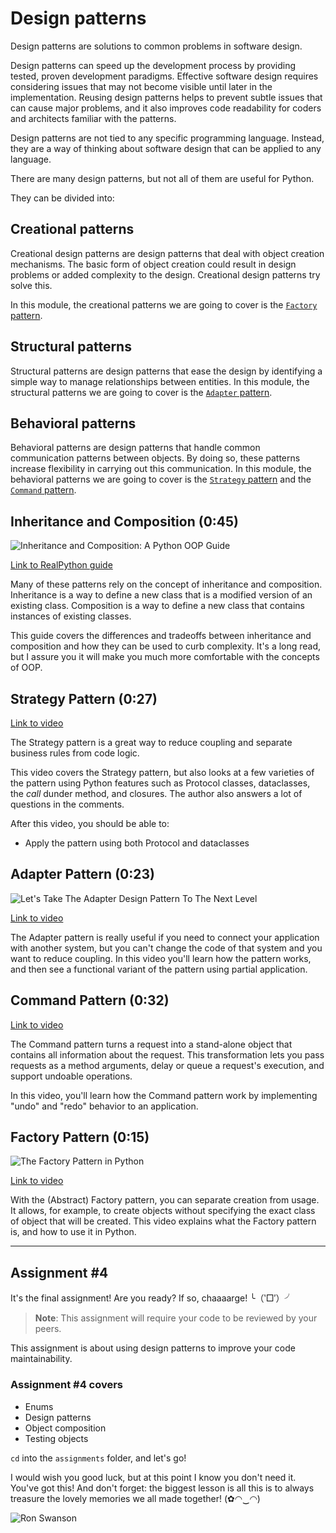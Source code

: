 # Design patterns

Design patterns are solutions to common problems in software design.

Design patterns can speed up the development process by providing tested, proven development paradigms. Effective software design requires considering issues that may not become visible until later in the implementation. Reusing design patterns helps to prevent subtle issues that can cause major problems, and it also improves code readability for coders and architects familiar with the patterns.

Design patterns are not tied to any specific programming language. Instead, they are a way of thinking about software design that can be applied to any language.

There are many design patterns, but not all of them are useful for Python.

They can be divided into:

## Creational patterns

Creational design patterns are design patterns that deal with object creation mechanisms. The basic form of object creation could result in design problems or added complexity to the design. Creational design patterns try solve this.

In  this module, the creational patterns we are going to cover is the [`Factory` pattern](#factory-pattern).

## Structural patterns

Structural patterns are design patterns that ease the design by identifying a simple way to manage relationships between entities. In this module, the structural patterns we are going to cover is the [`Adapter` pattern](#adapter-pattern).

## Behavioral patterns

Behavioral patterns are design patterns that handle common communication patterns between objects. By doing so, these patterns increase flexibility in carrying out this communication. In this module, the behavioral patterns we are going to cover is the [`Strategy` pattern](#strategy-pattern) and the [`Command` pattern](#command-pattern).

## Inheritance and Composition (0:45)

![Inheritance and Composition: A Python OOP Guide](../images/7c5ea6887f94bedabcc153e6a00dfb78e66203de9480b39dba43210c7de055f0.png)

[Link to RealPython guide](https://realpython.com/inheritance-composition-python/)

Many of these patterns rely on the concept of inheritance and composition. Inheritance is a way to define a new class that is a modified version of an existing class. Composition is a way to define a new class that contains instances of existing classes.

This guide covers the differences and tradeoffs between inheritance and composition and how they can be used to curb complexity. It's a long read, but I assure you it will make you much more comfortable with the concepts of OOP.

## Strategy Pattern (0:27)

[Link to video](https://youtu.be/n2b_Cxh20Fw)

The Strategy pattern is a great way to reduce coupling and separate business rules from code logic.

This video covers the Strategy pattern, but also looks at a few varieties of the pattern using Python features such as Protocol classes, dataclasses, the _call_ dunder method, and closures. The author also answers a lot of questions in the comments.

After this video, you should be able to:

- Apply the pattern using both Protocol and dataclasses

## Adapter Pattern (0:23)

![Let's Take The Adapter Design Pattern To The Next Level](../images/2df8b1ac8039fae5b616f37f12128a1e53512e17417fbcf52f4d6bee85ab319b.png)  

[Link to video](https://youtu.be/fsB8_79zI_A)

The Adapter pattern is really useful if you need to connect your application with another system, but you can't change the code of that system and you want to reduce coupling. In this video you'll learn how the pattern works, and then see a functional variant of the pattern using partial application.

## Command Pattern (0:32)

[Link to video](https://youtu.be/FM71_a3txTo)

The Command pattern turns a request into a stand-alone object that contains all information about the request. This transformation lets you pass requests as a method arguments, delay or queue a request's execution, and support undoable operations.

In this video, you'll learn how the Command pattern work by implementing "undo" and "redo" behavior to an application.

## Factory Pattern (0:15)

![The Factory Pattern in Python](../images/ad49bb93d87030004fd99622041be809a325d58ba1326fcd8847f833b42c6346.png)

[Link to video](https://www.youtube.com/watch?v=s_4ZrtQs8Do)

With the (Abstract) Factory pattern, you can separate creation from usage. It allows, for example, to create objects without specifying the exact class of object that will be created. This video explains what the Factory pattern is, and how to use it in Python.

---

## Assignment #4

It's the final assignment! Are you ready? If so, chaaaarge! ╰（‵□′）╯

> **Note**: This assignment will require your code to be reviewed by your peers.

This assignment is about using design patterns to improve your code maintainability.

### Assignment #4 covers

- Enums
- Design patterns
- Object composition
- Testing objects

`cd` into the `assignments` folder, and let's go!

I would wish you good luck, but at this point I know you don't need it. You've got this! And don't forget: the biggest lesson is all this is to always treasure the lovely memories we all made together! (✿◠‿◠)

![Ron Swanson](../images/520ab75ccc1618a9127019fbb2ad1c0d262ed4b64ef217245fa5239a7f956f79.png)  
